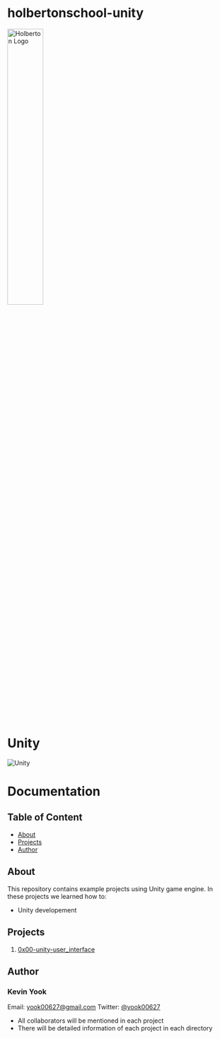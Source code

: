 # holbertonschool-unity

<img alt="Holberton Logo" src="https://techcrunch.com/wp-content/uploads/2015/11/holberton-logo-horizontal.jpg?w=730&crop=1" width=40% height=40%>

# Unity

<img alt="Unity" src=https://github.com/yook00627/holbertonschool-csharp/blob/master/c_sharp.png>

# Documentation

## Table of Content
* [About](#about)
* [Projects](#projects)
* [Author](#author)

## About
This repository contains example projects using Unity game engine. In these projects we learned how to:
  - Unity developement

## Projects
1. [0x00-unity-user_interface](./0x00-unity-user_interface)

## Author
### Kevin Yook 
Email: <yook00627@gmail.com> Twitter: [@yook00627](https://twitter.com/yook00627)


* All collaborators will be mentioned in each project
* There will be detailed information of each project in each directory